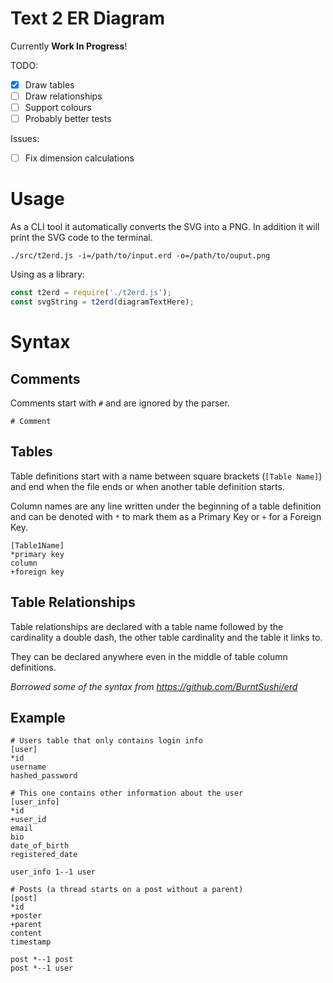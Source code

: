 # Text 2 ER Diagram
Currently **Work In Progress**!

TODO:
  - [x] Draw tables
  - [ ] Draw relationships
  - [ ] Support colours
  - [ ] Probably better tests

Issues:
  - [ ] Fix dimension calculations

# Usage

As a CLI tool it automatically converts the SVG into a PNG. In addition it will print the SVG code to the terminal.
```
./src/t2erd.js -i=/path/to/input.erd -o=/path/to/ouput.png
```

Using as a library:
```javascript
const t2erd = require('./t2erd.js');
const svgString = t2erd(diagramTextHere);
```

# Syntax
## Comments
Comments start with `#` and are ignored by the parser.
```
# Comment
```

## Tables
Table definitions start with a name between square brackets (`[Table Name]`) and end when the file ends or when another table definition starts.

Column names are any line written under the beginning of a table definition and can be denoted with `*` to mark them as a Primary Key or `+` for a Foreign Key.
```
[Table1Name]
*primary key
column
+foreign key
```

## Table Relationships

Table relationships are declared with a table name followed by the cardinality a double dash, the other table cardinality and the table it links to.

They can be declared anywhere even in the middle of table column definitions.


*Borrowed some of the syntax from https://github.com/BurntSushi/erd*


## Example
```
# Users table that only contains login info
[user]
*id
username
hashed_password

# This one contains other information about the user
[user_info]
*id
+user_id
email
bio
date_of_birth
registered_date

user_info 1--1 user

# Posts (a thread starts on a post without a parent)
[post]
*id
+poster
+parent
content
timestamp

post *--1 post
post *--1 user
```
